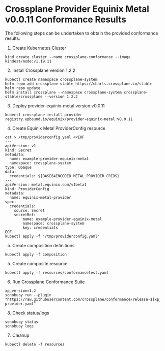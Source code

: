 # Crossplane Provider Equinix Metal v0.0.11 Conformance Results

The following steps can be undertaken to obtain the provided conformance results:

1. Create Kubernetes Cluster 

```
kind create cluster --name crossplane-conformance --image kindest/node:v1.19.11
```

2. Install Crossplane version 1.2.2

```
kubectl create namespace crossplane-system
helm repo add crossplane-stable https://charts.crossplane.io/stable
helm repo update
helm install crossplane --namespace crossplane-system crossplane-stable/crossplane --version 1.2.2
```

3. Deploy provider-equinix-metal version v0.0.11

```
kubectl crossplane install provider registry.upbound.io/equinix/provider-equinix-metal:v0.0.11
```


4. Create Equinix Metal ProviderConfig resource 

```
cat > /tmp/providerconfig.yaml <<EOF
---
apiVersion: v1
kind: Secret
metadata:
  name: example-provider-equinix-metal
  namespace: crossplane-system
type: Opaque
data:
  credentials: ${BASE64ENCODED_METAL_PROVIDER_CREDS}
---
apiVersion: metal.equinix.com/v1beta1
kind: ProviderConfig
metadata:
  name: equinix-metal-provider
spec:
  credentials:
    source: Secret
    secretRef:
        name: example-provider-equinix-metal
        namespace: crossplane-system
        key: credentials
EOF
kubectl apply -f "/tmp/providerconfig.yaml"
```

5. Create composition definitions

```
kubectl apply -f composition
```

5. Create composite resource

```
kubectl apply -f resources/conformancetest.yaml
```

6. Run Crossplane Conformance Suite

```
xp_version=1.2
sonobuoy run --plugin "https://raw.githubusercontent.com/crossplane/conformance/release-${xp_version}/plugin-provider.yaml"
```

8. Check status/logs

```
sonobuoy status
sonobuoy logs
```

7. Cleanup 

```
kubectl delete -f resources
```
